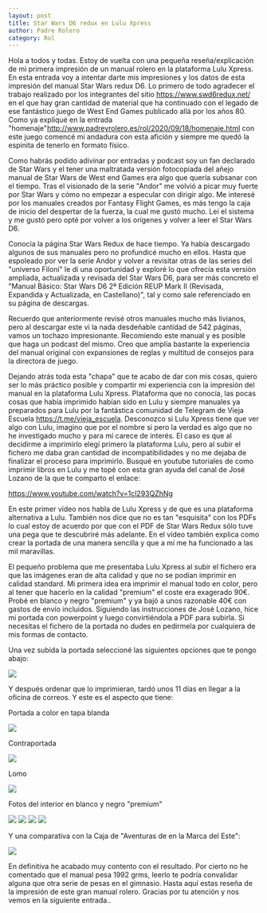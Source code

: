 ```yaml
---                                                                     
layout: post                                                                    
title: Star Wars D6 redux en Lulu Xpress 							
author: Padre Rolero                                                            
category: Rol                                                              
---
```


Hola a todos y todas. Estoy de vuelta con una pequeña reseña/explicación de mi primera impresión de un manual rolero en la plataforma Lulu Xpress. En esta entrada voy a intentar darte mis impresiones y los datos de esta impresión del manual Star Wars redux D6. Lo primero de todo agradecer el trabajo realizado por los integrantes del sitio https://www.swd6redux.net/ en el que hay gran cantidad de material que ha continuado con el legado de ese fantástico juego de West End Games publicado allá por los años 80. Como ya expliqué en la entrada "homenaje"<http://www.padreyrolero.es/rol/2020/09/18/homenaje.html> con este juego comencé mi andadura con esta afición y siempre me quedó la espinita de tenerlo en formato físico. 

Como habrás podido adivinar por entradas y podcast soy un fan declarado de Star Wars y el tener una maltratada versión fotocopiada del añejo manual de Star Wars de West end Games era algo que quería subsanar con el tiempo. Tras el visionado de la serie "Andor" me volvió a picar muy fuerte por Star Wars y cómo no empezar a especular con dirigir algo. Me interesé por los manuales creados por Fantasy Flight Games, es más tengo la caja de inicio del despertar de la fuerza, la cual me gustó mucho. Leí el sistema y me gustó pero opté por volver a los orígenes y volver a leer el Star Wars D6. 

Conocía la página Star Wars Redux de hace tiempo. Ya había descargado algunos de sus manuales pero no profundicé mucho en ellos. Hasta que espoleado por ver la seríe Andor y volver a revisitar otras de las series del "universo Filoni" le dí una oportunidad y exploré lo que ofrecía esta versión ampliada, actualizada y revisada del Star Wars D6, para ser más concreto el "Manual Básico: Star Wars D6 2ª Edición REUP Mark II (Revisada, Expandida y Actualizada, en Castellano)", tal y como sale referenciado en su página de descargas. 

Recuerdo que anteriormente revisé otros manuales mucho más livianos, pero al descargar este vi la nada desdeñable cantidad de 542 páginas, vamos un tochazo impresionante. Recomiendo este manual y es posible que haga un podcast del mismo. Creo que amplía bastante la experiencia del manual original con expansiones de reglas y multitud de consejos para la directora de juego. 

Dejando atrás toda esta "chapa" que te acabo de dar con mis cosas, quiero ser lo más práctico posible y compartir mi experiencia con la impresión del manual en la plataforma Lulu Xpress. Plataforma que no conocía, las pocas cosas que había imprimido habían sido en Lulu y siempre manuales ya preparados para Lulu por la fantástica comunidad de Telegram de Vieja Escuela <https://t.me/vieja_escuela>. Desconozco si Lulu Xpress tiene que ver algo con Lulu, imagino que por el nombre si pero la verdad es algo que no he investigado mucho y para mí carece de interés. El caso es que al decidirme a imprimirlo elegí primero la plataforma Lulu, pero al subir el fichero me daba gran cantidad de incompatibilidades y no me dejaba de finalizar el proceso para imprimirlo. Busqué en youtube tutoriales de como imprimir libros en Lulu y me topé con esta gran ayuda del canal de José Lozano de la que te comparto el enlace: 

<https://www.youtube.com/watch?v=1cl293QZhNg>

En este primer vídeo nos habla de Lulu Xpress y de que es una plataforma alternativa a Lulu. También nos dice que no es tan "esquisita" con los PDFs lo cual estoy de acuerdo por que con el PDF de Star Wars Redux sólo tuve una pega que te descubriré más adelante. En el vídeo también explica como crear la portada de una manera sencilla y que a mí me ha funcionado a las mil maravillas. 

El pequeño problema que me presentaba Lulu Xpress al subir el fichero era que las imágenes eran de alta calidad y que no se podían imprimir en calidad standard. Mi primera idea era imprimir el manual todo en color, pero al tener que hacerlo en la calidad "premium" el coste era exagerado 90€. Probé en blanco y negro "premium" y ya bajó a unos razonable 40€ con gastos de envío incluidos. Siguiendo las instrucciones de José Lozano, hice mi portada con powerpoint y luego convirtiéndola a PDF para subirla. Si necesitas el fichero de la portada no dudes en pedirmela por cualquiera de mis formas de contacto.

Una vez subida la portada seleccioné las siguientes opciones que te pongo abajo:

<img src="https://github.com/padreyrolero/assets/img/SWredux/caracteristicas.PNG">

Y después ordenar que lo imprimieran, tardó unos 11 días en llegar a la oficina de correos. Y este es el aspecto que tiene:

Portada a color en tapa blanda

<img src="https://github.com/padreyrolero/assets/img/SWredux/portada.jpg">

Contraportada

<img src="https://github.com/padreyrolero/assets/img/SWredux/contraportada.jpg">

Lomo

<img src="https://github.com/padreyrolero/img/SWredux/lomo.jpg">

Fotos del interior en blanco y negro "premium"

<img src="https://github.com/padreyrolero/assets/img/SWredux/interior1.jpg"> <img src="https://github.com/padreyrolero/assets/img/SWredux/interior2.jpg"> <img src="https://github.com/padreyrolero/blob/assets/img/SWredux/interior3.jpg"> <img src="https://github.com/padreyrolero/blob/assets/img/SWredux/interior4.jpg">

Y una comparativa con la Caja de "Aventuras de en la Marca del Este":

<img src="https://github.com/padreyrolero/assets/img/SWredux/comparativa.jpg">

En definitiva he acabado muy contento con el resultado. Por cierto no he comentado que el manual pesa 1992 grms, leerlo te podría convalidar alguna que otra serie de pesas en el gimnasio. Hasta aquí estas reseña de la impresión de este gran manual rolero. Gracias por tu atención y nos vemos en la siguiente entrada..


